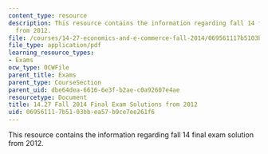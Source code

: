 ```yaml
---
content_type: resource
description: This resource contains the information regarding fall 14 final exam solution
  from 2012.
file: /courses/14-27-economics-and-e-commerce-fall-2014/069561117b5103bbea57b9ce7ee261f6_MIT14_27F14_FinalSol_2012.pdf
file_type: application/pdf
learning_resource_types:
- Exams
ocw_type: OCWFile
parent_title: Exams
parent_type: CourseSection
parent_uid: dbe64dea-6616-6e3f-b2ae-c0a92607e4ae
resourcetype: Document
title: 14.27 Fall 2014 Final Exam Solutions from 2012
uid: 06956111-7b51-03bb-ea57-b9ce7ee261f6
---
```

This resource contains the information regarding fall 14 final exam solution from 2012.

